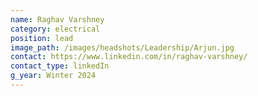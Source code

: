 ```yaml
---
name: Raghav Varshney
category: electrical
position: lead
image_path: /images/headshots/Leadership/Arjun.jpg
contact: https://www.linkedin.com/in/raghav-varshney/
contact_type: linkedIn
g_year: Winter 2024
---
```

